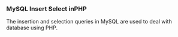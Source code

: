 ### MySQL Insert Select inPHP
The insertion and selection queries in MySQL are used to deal with database using PHP.
